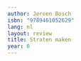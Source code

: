 ```yaml
---
author: Jeroen Bosch
isbn: "9789461052629"
lang: nl
layout: review
title: Straten maken
year: 0
---
```

